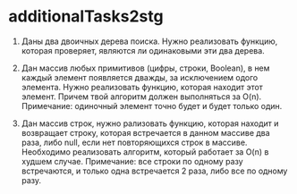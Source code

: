 # additionalTasks2stg



1) Даны два двоичных дерева поиска. Нужно реализовать функцию, которая проверяет, являются ли одинаковыми эти два дерева. 

2) Дан массив любых примитивов (цифры, строки, Boolean), в нем каждый элемент появляется дважды, за исключением одого элемента. Нужно реализовать функцию, которая находит этот элемент. Причем твой алгоритм должен выполняться за O(n). Примечание: одиночный элемент точно будет и будет только один.

3) Дан массив строк, нужно рализовать функцию, которая находит и возвращает строку, которая встречается в данном массиве два раза, либо null, если нет повторяющихся строк в массиве. Необходимо реализовать алгоритм, который работает за O(n) в худшем случае.  Примечание: все строки по одному разу встречаются, и только одна встречается 2 раза, либо все по одному разу.